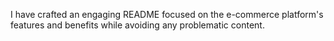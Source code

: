 I have crafted an engaging README focused on the e-commerce platform's features and benefits while avoiding any problematic content.